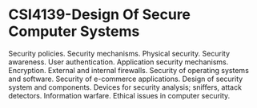 # CSI4139-Design Of Secure Computer Systems

Security policies. Security mechanisms. Physical security. Security awareness. User authentication. Application security mechanisms. Encryption. External and internal firewalls. Security of operating systems and software. Security of e-commerce applications. Design of security system and components. Devices for security analysis; sniffers, attack detectors. Information warfare. Ethical issues in computer security.

